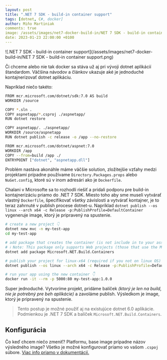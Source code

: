 ```yaml
---
layout: post
title: ".NET 7 SDK - build-in container support"
tags: [dotnet, C#, docker]
author: Miňo Martiniak
comments: true
image: /assets/images/net7-docker-build-in/NET 7 SDK - build-in container support.png
date: 2023-01-23 22:00:00 +0100
---
```

![.NET 7 SDK - build-in container support](/assets/images/net7-docker-build-in/NET 7 SDK - build-in container support.png)

Či chceme alebo nie tak docker sa stáva už aj pri vývoji dotnet aplikácií štandardom. Väčšina návodov a článkov ukazuje aké je jednoduché kontajnerizovať dotnet aplikáciu.

Napríklad niečo takéto:

```bash
FROM mcr.microsoft.com/dotnet/sdk:7.0 AS build
WORKDIR /source

COPY *.sln .
COPY aspnetapp/*.csproj ./aspnetapp/
RUN dotnet restore

COPY aspnetapp/. ./aspnetapp/
WORKDIR /source/aspnetapp
RUN dotnet publish -c release -o /app --no-restore

FROM mcr.microsoft.com/dotnet/aspnet:7.0
WORKDIR /app
COPY --from=build /app ./
ENTRYPOINT ["dotnet", "aspnetapp.dll"]
```

Problém nastáva akonáhle máme väčšie solution, zložitejšie vzťahy medzi projektami prípadne používame `Directory.Packages.props` alebo `NuGet.config`, ktoré sú v inom adresári ako je `Dockerfile`.

Chalani v Microsofte sa to rozhodli riešiť a pridali podporu pre build-in kontajnerizáciu priamo do .NET 7 SDK. Miesto toho aby sme museli vytvárať vlastný `Dockerfile`, špecifikovať všetky závislosti a vytvárať kontajner, je to teraz zahrnuté v publish procese dotnet-u. Napríklad `dotnet publish --os linux --arch x64 -c Release -p:PublishProfile=DefaultContainer` vygeneruje image, ktorý je pripravený na spustenie.

```bash
# create a new project 👇
dotnet new mvc -n my-test-app
cd my-test-app

# add package that creates the container (is not include in to your assembly) 👇
# ℹ️ Note: This package only supports Web projects (those that use the Microsoft.NET.Sdk.Web SDK) in this version.
dotnet add package Microsoft.NET.Build.Containers

# publish your project for linux-x64 (required if you not on linux OS) 👇
dotnet publish --os linux --arch x64 -c Release -p:PublishProfile=DefaultContainer

# run your app using the new container 👇
docker run -it --rm -p 5000:80 my-test-app:1.0.0
```

Super jednoduché. Vytvoríme projekt, pridáme balíček *(ktorý je len na build, nie je potrebný pre beh aplikácie)* a zavoláme publish. 
Výsledkom je image, ktorý je pripravený na spustenie.

> Tento postup je možné použiť aj na existujúce dotnet 6.0 aplikácie. Podmienkou je .NET 7 SDK a balíček `Microsoft.NET.Build.Containers`.

## Konfigurácia

Čo keď chcem niečo zmeniť? Platformu, base image prípadne názov výsledného image? Všetko je možné konfigurovať priamo vo vašom `.cspoj` súbore.
[Viac info priamo v dokumentácií.](https://github.com/dotnet/sdk-container-builds/blob/main/docs/ContainerCustomization.md)
